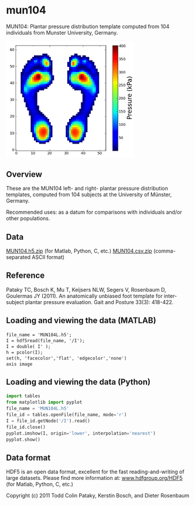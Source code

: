 # mun104
MUN104: Plantar pressure distribution template computed from 104 individuals from Munster University, Germany.


<p align="left">
  <img src="mun104.png" width="350"/>
</p>


Overview
-----------------------------------------
These are the MUN104 left- and right- plantar pressure distribution templates, computed from 104 subjects at the University of Münster, Germany.

Recommended uses: as a datum for comparisons with individuals and/or other populations.



Data
-----------------------------------------

<a href="MUN104.h5.zip" download>MUN104.h5.zip</a> (for Matlab, Python, C, etc.)
<a href="MUN104.csv.zip" download>MUN104.csv.zip</a> (comma-separated ASCII format)



Reference
-----------------------------------------
Pataky TC, Bosch K, Mu T, Keijsers NLW, Segers V, Rosenbaum D, Goulermas JY (2011). 
An anatomically unbiased foot template for inter-subject plantar pressure evaluation. 
Gait and Posture 33(3): 418-422.





Loading and viewing the data (MATLAB)
-----------------------------------------

```
file_name = 'MUN104L.h5'; 
I = hdf5read(file_name, '/I'); 
I = double( I' ); 
h = pcolor(I); 
set(h, 'facecolor','flat', 'edgecolor','none') 
axis image
```




Loading and viewing the data (Python)
-----------------------------------------

```python
import tables 
from matplotlib import pyplot 
file_name = 'MUN104L.h5' 
file_id = tables.openFile(file_name, mode='r') 
I = file_id.getNode('/I').read() 
file_id.close() 
pyplot.imshow(I, origin='lower', interpolation='nearest') 
pyplot.show()
```




Data format
-----------------------------------------
HDF5 is an open data format, excellent for the fast reading-and-writing of large datasets. 
Please find more information at: <a href="http://www.hdfgroup.org/HDF5/">www.hdfgroup.org/HDF5</a> (for Matlab, Python, C, etc.)




Copyright (c) 2011 Todd Colin Pataky, Kerstin Bosch, and Dieter Rosenbaum